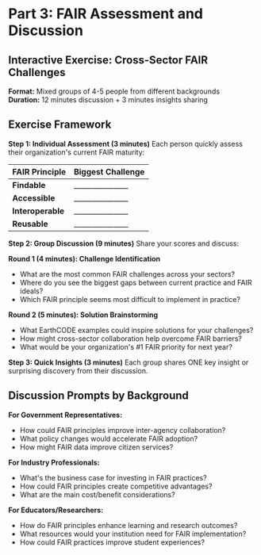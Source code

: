 # Part 3: FAIR Assessment and Discussion 

## Interactive Exercise: Cross-Sector FAIR Challenges

**Format:** Mixed groups of 4-5 people from different backgrounds  
**Duration:** 12 minutes discussion + 3 minutes insights sharing

## Exercise Framework

**Step 1: Individual Assessment (3 minutes)**
Each person quickly assess their organization's current FAIR maturity:

| FAIR Principle | Biggest Challenge |
|----------------|------------------|
| **Findable** | _______________ |
| **Accessible** | _______________ |
| **Interoperable** | _______________ |
| **Reusable** | _______________ |

**Step 2: Group Discussion (9 minutes)**
Share your scores and discuss:

**Round 1 (4 minutes): Challenge Identification**
- What are the most common FAIR challenges across your sectors?
- Where do you see the biggest gaps between current practice and FAIR ideals?
- Which FAIR principle seems most difficult to implement in practice?

**Round 2 (5 minutes): Solution Brainstorming**
- What EarthCODE examples could inspire solutions for your challenges?
- How might cross-sector collaboration help overcome FAIR barriers?
- What would be your organization's #1 FAIR priority for next year?

**Step 3: Quick Insights (3 minutes)**
Each group shares ONE key insight or surprising discovery from their discussion.

## Discussion Prompts by Background

**For Government Representatives:**
- How could FAIR principles improve inter-agency collaboration?
- What policy changes would accelerate FAIR adoption?
- How might FAIR data improve citizen services?

**For Industry Professionals:**
- What's the business case for investing in FAIR practices?
- How could FAIR principles create competitive advantages?
- What are the main cost/benefit considerations?

**For Educators/Researchers:**
- How do FAIR principles enhance learning and research outcomes?
- What resources would your institution need for FAIR implementation?
- How could FAIR practices improve student experiences?
